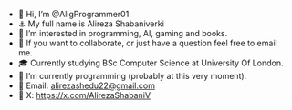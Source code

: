 - 👋 Hi, I’m @AligProgrammer01
- ⚓ My full name is Alireza Shabaniverki
- 👀 I’m interested in programming, AI, gaming and books.
- 💞️ If you want to collaborate, or just have a question feel free to email me.
- 🎓 Currently studying BSc Computer Science at University Of London.
- 🌱 I’m currently programming (probably at this very moment).
- 🔗 Email: alirezashedu22@gmail.com
- 🔗 X: https://x.com/AlirezaShabaniV

<!---
AligProgrammer01/AligProgrammer01 is a ✨ special ✨ repository because its `README.md` (this file) appears on your GitHub profile.
You can click the Preview link to take a look at your changes.
--->

